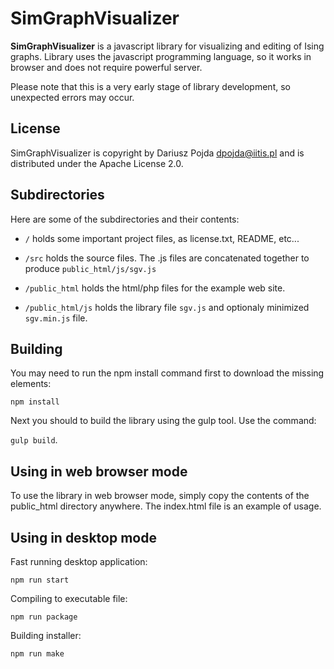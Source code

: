 SimGraphVisualizer
======================================

__SimGraphVisualizer__ is a javascript library for visualizing and editing of Ising graphs.
Library uses the javascript programming language, so it works in browser and does not require powerful server.

Please note that this is a very early stage of library development, so unexpected errors may occur.

License
-------

SimGraphVisualizer is copyright by Dariusz Pojda <dpojda@iitis.pl> and is distributed under the Apache License 2.0.

Subdirectories
--------------

Here are some of the subdirectories and their contents:

* ```/``` holds some important project files, as license.txt, README, etc...

* ```/src``` holds the source files. The .js files are concatenated together to produce ```public_html/js/sgv.js```

* ```/public_html``` holds the html/php files for the example web site.

* ```/public_html/js``` holds the library file ```sgv.js``` and optionaly minimized ```sgv.min.js``` file.

Building
--------

You may need to run the npm install command first to download the missing elements:

```npm install```

Next you should to build the library using the gulp tool. Use the command: 

```gulp build```.

Using in web browser mode
-------------------------

To use the library in web browser mode, simply copy the contents of the public_html directory anywhere. The index.html file is an example of usage.

Using in desktop mode
---------------------

Fast running desktop application:

```npm run start```

Compiling to executable file:

```npm run package```

Building installer:

```npm run make```

